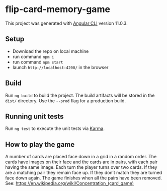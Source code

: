 # flip-card-memory-game

This project was generated with [Angular CLI](https://github.com/angular/angular-cli) version 11.0.3.

## Setup

- Download the repo on local machine
- run command `npm i`
- run command `npm start`
- launch `http://localhost:4200/` in the browser

## Build

Run `ng build` to build the project. The build artifacts will be stored in the `dist/` directory. Use the `--prod` flag for a production build.

## Running unit tests

Run `ng test` to execute the unit tests via [Karma](https://karma-runner.github.io).

## How to play the game

A number of cards are placed face down in a grid in a random order. The cards have images
on their face and the cards are in pairs, with each pair having the same image.
Each turn the player turns over two cards. If they are a matching pair they remain face up. If
they don’t match they are turned face down again.
The game finishes when all the pairs have been removed.
See: https://en.wikipedia.org/wiki/Concentration_(card_game)
